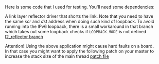 Here is some code that I used for testing. You'll need some dependencies:

A link layer reflector driver that shorts the link. Note that you need to have the same *scr* and *dst* address when doing such kind of loopback. To avoid running into the IPv6 loopback, there is a small workaround in that branch which takes out some loopback checks if `LOOPBACK_MODE` is not defined 
[l2_reflector branch](https://github.com/PeterKietzmann/RIOT/tree/add_l2_reflector_driver)

Attention! Using the above application might cause hard faults on a board. In that case you might want to apply the following patch on your master to increase the stack size of the main thread
[patch file](https://github.com/PeterKietzmann/gnrc_measurements/blob/master/0001-increased-main-stacksize-for-test-app.patch)